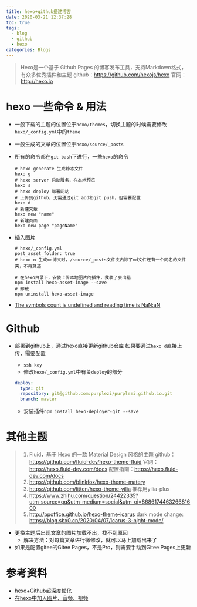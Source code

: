 ```yaml
---
title: hexo+github搭建博客 
date: 2020-03-21 12:37:28
toc: true
tags: 
  - blog
  - github
  - hexo
categories: Blogs
---
```


> Hexo是一个基于 Github Pages 的博客发布工具，支持Markdown格式，有众多优秀插件和主题
> github：https://github.com/hexojs/hexo
> 官网：http://hexo.io

<!-- more -->

# hexo 一些命令 & 用法

- 一般下载的主题的位置位于`hexo/themes`，切换主题的时候需要修改`hexo/_config.yml`中的`theme`
- 一般生成的文章的位置位于`hexo/source/_posts`
- 所有的命令都在`git bash`下进行，一些`hexo`的命令
  
  ```
  # hexo generate 生成静态文件 
  hexo g
  # hexo server 启动服务，在本地预览
  hexo s 
  # hexo deploy 部署网站
  # 上传到github，无需通过git add和git push，但需要配置
  hexo d
  # 新建文章
  hexo new "name"
  # 新建页面
  hexo new page "pageName" 
  ```
- 插入图片
  ```
  # hexo/_config.yml 
  post_asset_folder: true
  # hexo n 生成md博文时，/source/_posts文件夹内除了md文件还有一个同名的文件夹，不再赘述

  # 在hexo目录下，安装上传本地图片的插件，我装了会出错
  npm install hexo-asset-image --save
  # 卸载
  npm uninstall hexo-asset-image
  ```
- [The symbols count is undefined and reading time is NaN:aN](https://github.com/theme-next/hexo-symbols-count-time/issues/53)

# Github

- 部署到github上，通过hexo直接更新github仓库
  如果要通过`hexo d`直接上传，需要配置
  - `ssh key`
  - 修改`hexo/_config.yml`中有关`deploy`的部分
   
   ```yml
   deploy:
     type: git
     repository: git@github.com:purplezi/purplezi.github.io.git
     branch: master
   ```
  
  - 安装插件`npm install hexo-deployer-git --save`

# 其他主题

> 1. Fluid，基于 Hexo 的一款 Material Design 风格的主题
>    github：https://github.com/fluid-dev/hexo-theme-fluid
>    官网：https://hexo.fluid-dev.com/docs
>    配置指南：https://hexo.fluid-dev.com/docs
> 2. https://github.com/blinkfox/hexo-theme-matery
> 3. https://github.com/litten/hexo-theme-yilia 推荐用yilia-plus
> 4. https://www.zhihu.com/question/24422335?utm_source=qq&utm_medium=social&utm_oi=868617446326681600
> 5. http://ppoffice.github.io/hexo-theme-icarus
>    dark mode change: https://blog.sbx0.cn/2020/04/07/icarus-3-night-mode/

- 更换主题后出现文章的图片加载不出，找不到原因
  - 解决方法：对每篇文章进行微修改，就可以马上加载出来了
- 如果是配置gitee的Gitee Pages，不是Pro，则需要手动到Gitee Pages上更新

# 参考资料

- [hexo+Github超深度优化](https://io-oi.me/tech/hexo-next-optimization/)
- [在hexo中加入图片、音频、视频](http://chant00.com/2015/11/04/%E5%9C%A8hexo%E5%8D%9A%E5%AE%A2%E4%B8%AD%E6%8F%92%E5%85%A5%E5%9B%BE%E7%89%87%EF%BC%8C%E9%9F%B3%E4%B9%90%EF%BC%8C%E8%A7%86%E5%B1%8F%EF%BC%8C%E5%85%AC%E5%BC%8F/)

